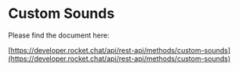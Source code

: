 # Custom Sounds

Please find the document here: 

[https://developer.rocket.chat/api/rest-api/methods/custom-sounds](https://developer.rocket.chat/api/rest-api/methods/custom-sounds)

